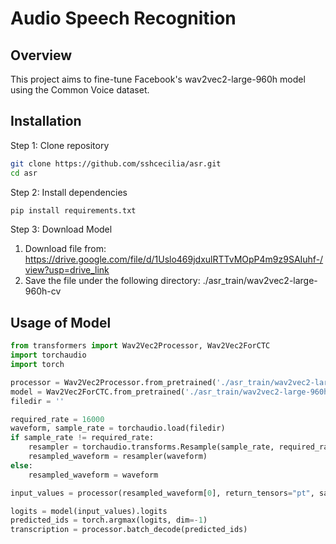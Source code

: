 # Audio Speech Recognition

## Overview

This project aims to fine-tune Facebook's wav2vec2-large-960h model using the Common Voice dataset.

## Installation

Step 1: Clone repository
```bash
git clone https://github.com/sshcecilia/asr.git
cd asr
```

Step 2: Install dependencies
```bash
pip install requirements.txt
```

Step 3: Download Model
1. Download file from: https://drive.google.com/file/d/1Uslo469jdxulRTTvMOpP4m9z9SAIuhf-/view?usp=drive_link
2. Save the file under the following directory: ./asr_train/wav2vec2-large-960h-cv

## Usage of Model

```python
from transformers import Wav2Vec2Processor, Wav2Vec2ForCTC
import torchaudio
import torch

processor = Wav2Vec2Processor.from_pretrained('./asr_train/wav2vec2-large-960h-cv')
model = Wav2Vec2ForCTC.from_pretrained('./asr_train/wav2vec2-large-960h-cv')
filedir = ''

required_rate = 16000
waveform, sample_rate = torchaudio.load(filedir)
if sample_rate != required_rate:
    resampler = torchaudio.transforms.Resample(sample_rate, required_rate)
    resampled_waveform = resampler(waveform)
else:
    resampled_waveform = waveform

input_values = processor(resampled_waveform[0], return_tensors="pt", sampling_rate = required_rate).input_values

logits = model(input_values).logits
predicted_ids = torch.argmax(logits, dim=-1)
transcription = processor.batch_decode(predicted_ids)
```
